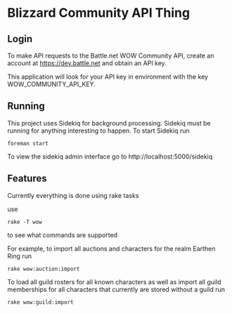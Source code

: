 # Blizzard Community API Thing

## Login

To make API requests to the Battle.net WOW Community API, create an account at https://dev.battle.net and obtain an API key.

This application will look for your API key in environment with the key WOW_COMMUNITY_API_KEY.

## Running

This project uses Sidekiq for background processing.  Sidekiq must be running for anything interesting to happen.  To start Sidekiq run

```
foreman start
```

To view the sidekiq admin interface go to http://localhost:5000/sidekiq

## Features

Currently everything is done using rake tasks

use 
```
rake -T wow
```

to see what commands are supported

For example, to import all auctions and characters for the realm Earthen Ring run
```
rake wow:auction:import
```

To load all guild rosters for all known characters as well as import all guild memberships for all characters that currently
are stored without a guild run
```
rake wow:guild:import
```